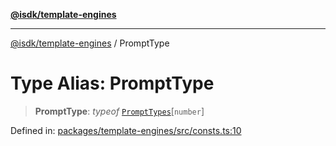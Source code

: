 [**@isdk/template-engines**](../README.md)

***

[@isdk/template-engines](../globals.md) / PromptType

# Type Alias: PromptType

> **PromptType**: *typeof* [`PromptTypes`](../variables/PromptTypes.md)\[`number`\]

Defined in: [packages/template-engines/src/consts.ts:10](https://github.com/isdk/template-engines.js/blob/0980ec51236148c4fd76db6d69dc25b1172476d4/src/consts.ts#L10)
